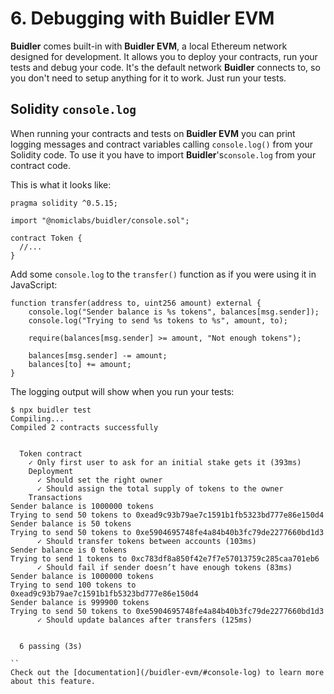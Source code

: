 # 6. Debugging with Buidler EVM
**Buidler** comes built-in with **Buidler EVM**, a local Ethereum network designed for development. It allows you to deploy your contracts, run your tests and debug your code. It's the default network **Buidler** connects to, so you don't need to setup anything for it to work. Just run your tests.

## Solidity `console.log`
When running your contracts and tests on **Buidler EVM** you can print logging messages and contract variables calling `console.log()` from your Solidity code. To use it you have to import **Buidler**'s`console.log` from your contract code.

This is what it looks like:

```solidity{3}
pragma solidity ^0.5.15;

import "@nomiclabs/buidler/console.sol";

contract Token {
  //...
}
```

Add some `console.log` to the `transfer()` function as if you were using it in JavaScript:

```solidity{2,3}
function transfer(address to, uint256 amount) external {
    console.log("Sender balance is %s tokens", balances[msg.sender]);
    console.log("Trying to send %s tokens to %s", amount, to);

    require(balances[msg.sender] >= amount, "Not enough tokens");

    balances[msg.sender] -= amount;
    balances[to] += amount;
}
```

The logging output will show when you run your tests:

```{11-14,17-20}
$ npx buidler test
Compiling...
Compiled 2 contracts successfully


  Token contract
    ✓ Only first user to ask for an initial stake gets it (393ms)
    Deployment
      ✓ Should set the right owner
      ✓ Should assign the total supply of tokens to the owner
    Transactions
Sender balance is 1000000 tokens
Trying to send 50 tokens to 0xead9c93b79ae7c1591b1fb5323bd777e86e150d4
Sender balance is 50 tokens
Trying to send 50 tokens to 0xe5904695748fe4a84b40b3fc79de2277660bd1d3
      ✓ Should transfer tokens between accounts (103ms)
Sender balance is 0 tokens
Trying to send 1 tokens to 0xc783df8a850f42e7f7e57013759c285caa701eb6
      ✓ Should fail if sender doesn’t have enough tokens (83ms)
Sender balance is 1000000 tokens
Trying to send 100 tokens to 0xead9c93b79ae7c1591b1fb5323bd777e86e150d4
Sender balance is 999900 tokens
Trying to send 50 tokens to 0xe5904695748fe4a84b40b3fc79de2277660bd1d3
      ✓ Should update balances after transfers (125ms)


  6 passing (3s)

``
Check out the [documentation](/buidler-evm/#console-log) to learn more about this feature.
